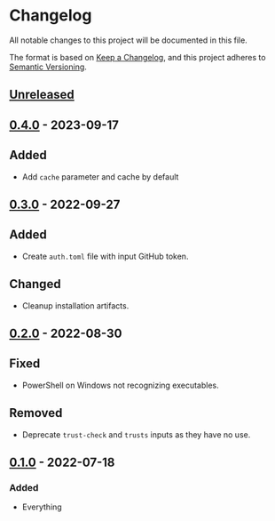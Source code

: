 # Changelog
All notable changes to this project will be documented in this file.

The format is based on [Keep a Changelog](https://keepachangelog.com/en/1.0.0/),
and this project adheres to [Semantic Versioning](https://semver.org/spec/v2.0.0.html).

## [Unreleased]

## [0.4.0] - 2023-09-17
## Added
- Add `cache` parameter and cache by default

## [0.3.0] - 2022-09-27
## Added
- Create `auth.toml` file with input GitHub token.

## Changed
- Cleanup installation artifacts.

## [0.2.0] - 2022-08-30
## Fixed
- PowerShell on Windows not recognizing executables.

## Removed
- Deprecate `trust-check` and `trusts` inputs as they have no use.

## [0.1.0] - 2022-07-18
### Added
- Everything

[Unreleased]: https://github.com/ok-nick/setup-aftman/compare/v0.4.0...HEAD
[0.4.0]: https://github.com/ok-nick/setup-aftman/releases/tag/v0.4.0
[0.3.0]: https://github.com/ok-nick/setup-aftman/releases/tag/v0.3.0
[0.2.0]: https://github.com/ok-nick/setup-aftman/releases/tag/v0.2.0
[0.1.0]: https://github.com/ok-nick/setup-aftman/releases/tag/v0.1.0
